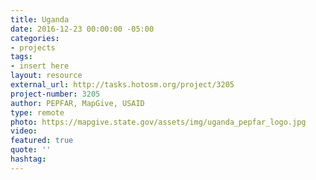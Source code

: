 ```yaml
---
title: Uganda
date: 2016-12-23 00:00:00 -05:00
categories:
- projects
tags:
- insert here
layout: resource
external_url: http://tasks.hotosm.org/project/3205
project-number: 3205
author: PEPFAR, MapGive, USAID
type: remote
photo: https://mapgive.state.gov/assets/img/uganda_pepfar_logo.jpg
video: 
featured: true
quote: ''
hashtag: 
---
```


